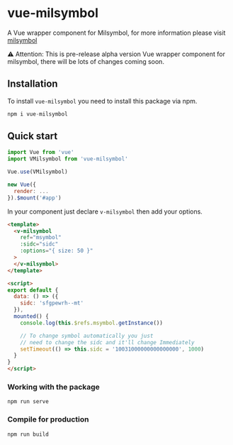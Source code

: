 # vue-milsymbol

A Vue wrapper component for Milsymbol, for more information please visit [milsymbol](https://github.com/spatialillusions/milsymbol)

⚠️ Attention: This is pre-release alpha version Vue wrapper component for milsymbol, there will be lots of changes coming soon.

## Installation

To install `vue-milsymbol` you need to install this package via npm.

```js
npm i vue-milsymbol
```

## Quick start

```js
import Vue from 'vue'
import VMilsymbol from 'vue-milsymbol'

Vue.use(VMilsymbol)

new Vue({
  render: ...
}).$mount('#app')
```

In your component just declare `v-milsymbol` then add your options.

```html
<template>
  <v-milsymbol
    ref="msymbol"
    :sidc="sidc"
    :options="{ size: 50 }"
  >
  </v-milsymbol>
</template>

<script>
export default {
  data: () => ({
    sidc: 'sfgpewrh--mt'
  }),
  mounted() {
    console.log(this.$refs.msymbol.getInstance())

    // To change symbol automatically you just
    // need to change the sidc and it'll change Immediately
    setTimeout(() => this.sidc = '10031000000000000000', 1000)
  }
}
</script>
```

### Working with the package
```
npm run serve
```

### Compile for production
```
npm run build
```